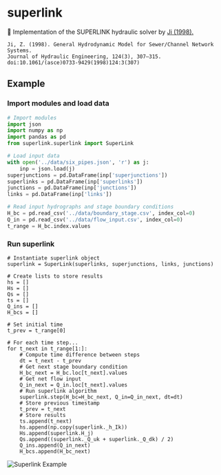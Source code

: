# superlink
🚰 Implementation of the SUPERLINK hydraulic solver by [Ji (1998).](https://ascelibrary.org/doi/10.1061/%28ASCE%290733-9429%281998%29124%3A3%28307%29)

```
Ji, Z. (1998). General Hydrodynamic Model for Sewer/Channel Network Systems.
Journal of Hydraulic Engineering, 124(3), 307–315.
doi:10.1061/(asce)0733-9429(1998)124:3(307)
```

## Example

### Import modules and load data

```python
# Import modules
import json
import numpy as np
import pandas as pd
from superlink.superlink import SuperLink

# Load input data
with open('../data/six_pipes.json', 'r') as j:
    inp = json.load(j)  
superjunctions = pd.DataFrame(inp['superjunctions'])
superlinks = pd.DataFrame(inp['superlinks'])
junctions = pd.DataFrame(inp['junctions'])
links = pd.DataFrame(inp['links'])

# Read input hydrographs and stage boundary conditions
H_bc = pd.read_csv('../data/boundary_stage.csv', index_col=0)
Q_in = pd.read_csv('../data/flow_input.csv', index_col=0)
t_range = H_bc.index.values
```

### Run superlink

```
# Instantiate superlink object
superlink = SuperLink(superlinks, superjunctions, links, junctions)

# Create lists to store results
hs = []
Hs = []
Qs = []
ts = []
Q_ins = []
H_bcs = []

# Set initial time
t_prev = t_range[0]

# For each time step...
for t_next in t_range[1:]:
    # Compute time difference between steps
    dt = t_next - t_prev
    # Get next stage boundary condition
    H_bc_next = H_bc.loc[t_next].values
    # Get net flow input
    Q_in_next = Q_in.loc[t_next].values
    # Run superlink algorithm
    superlink.step(H_bc=H_bc_next, Q_in=Q_in_next, dt=dt)
    # Store previous timestamp
    t_prev = t_next
    # Store results
    ts.append(t_next)
    hs.append(np.copy(superlink._h_Ik))
    Hs.append(superlink.H_j)
    Qs.append((superlink._Q_uk + superlink._Q_dk) / 2)
    Q_ins.append(Q_in_next)
    H_bcs.append(H_bc_next)
```

![Superlink Example](https://s3.us-east-2.amazonaws.com/mdbartos-img/superlink/superlink_test.png)
